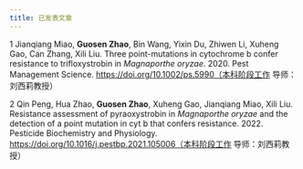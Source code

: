 ```yaml
---
title: 已发表文章
---
```

1 Jianqiang Miao, **Guosen Zhao**, Bin Wang, Yixin Du, Zhiwen Li, Xuheng Gao, Can Zhang, Xili Liu. Three point-mutations in cytochrome b confer resistance to trifloxystrobin in *Magnaporthe oryzae*. 2020. Pest Management Science. https://doi.org/10.1002/ps.5990（本科阶段工作 导师：刘西莉教授）

2 Qin Peng, Hua Zhao, **Guosen Zhao**, Xuheng Gao, Jianqiang Miao, Xili Liu. Resistance assessment of pyraoxystrobin in *Magnaporthe oryzae* and the detection of a point mutation in cyt b that confers resistance. 2022. Pesticide Biochemistry and Physiology. https://doi.org/10.1016/j.pestbp.2021.105006（本科阶段工作 导师：刘西莉教授）